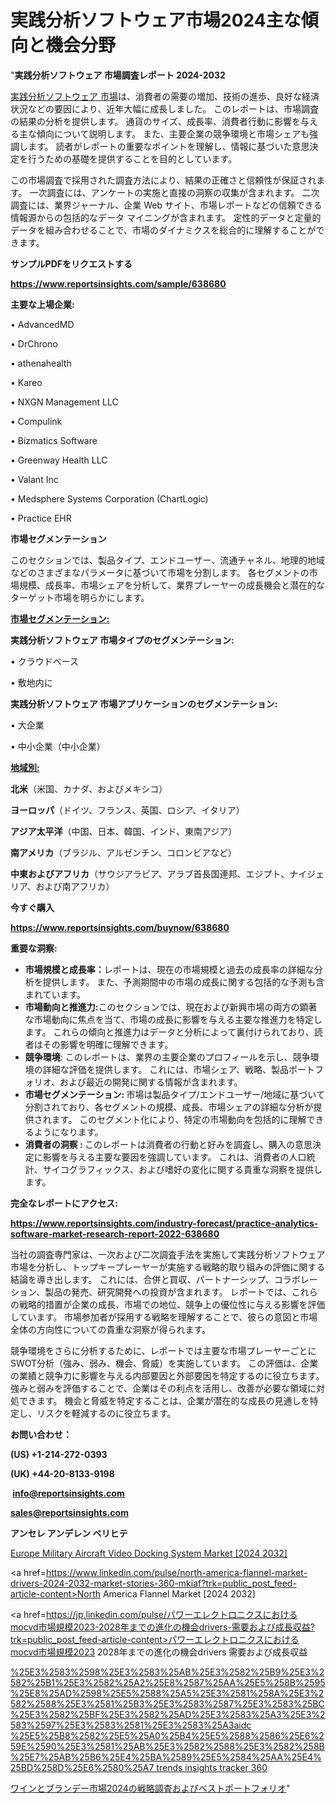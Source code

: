 # 実践分析ソフトウェア市場2024主な傾向と機会分野

"<strong>実践分析ソフトウェア 市場調査レポート 2024-2032</strong>

<a href=https://www.reportsinsights.com/sample/638680>実践分析ソフトウェア 市場</a>は、消費者の需要の増加、技術の進歩、良好な経済状況などの要因により、近年大幅に成長しました。 このレポートは、市場調査の結果の分析を提供します。 通貨のサイズ、成長率、消費者行動に影響を与える主な傾向について説明します。 また、主要企業の競争環境と市場シェアも強調します。 読者がレポートの重要なポイントを理解し、情報に基づいた意思決定を行うための基礎を提供することを目的としています。

この市場調査で採用された調査方法により、結果の正確さと信頼性が保証されます。 一次調査には、アンケートの実施と直接の洞察の収集が含まれます。 二次調査には、業界ジャーナル、企業 Web サイト、市場レポートなどの信頼できる情報源からの包括的なデータ マイニングが含まれます。 定性的データと定量的データを組み合わせることで、市場のダイナミクスを総合的に理解することができます。

<strong><b>サンプルPDFをリクエストする</b></strong>

<a href=https://www.reportsinsights.com/sample/638680><strong><u>https://www.reportsinsights.com/sample/638680</u></strong></a>

<strong>主要な上場企業:</strong>

• AdvancedMD

• DrChrono

• athenahealth

• Kareo

• NXGN Management LLC

• Compulink

• Bizmatics Software

• Greenway Health LLC

• Valant Inc

• Medsphere Systems Corporation (ChartLogic)

• Practice EHR

<strong>市場セグメンテーション</strong>

このセクションでは、製品タイプ、エンドユーザー、流通チャネル、地理的地域などのさまざまなパラメータに基づいて市場を分割します。 各セグメントの市場規模、成長率、市場シェアを分析して、業界プレーヤーの成長機会と潜在的なターゲット市場を明らかにします。

<strong><u>市場セグメンテーション</u></strong><strong><u>:</u></strong>

<strong>実践分析ソフトウェア 市場タイプのセグメンテーション:</strong>

• クラウドベース

• 敷地内に

<strong>実践分析ソフトウェア 市場アプリケーションのセグメンテーション:</strong>

• 大企業

• 中小企業（中小企業）

<strong><u>地域別</u></strong><strong><u>:</u></strong>

<strong>北米</strong>（米国、カナダ、およびメキシコ）

<strong>ヨーロッパ</strong>（ドイツ、フランス、英国、ロシア、イタリア）

<strong>アジア太平洋</strong>（中国、日本、韓国、インド、東南アジア）

<strong>南アメリカ</strong>（ブラジル、アルゼンチン、コロンビアなど）

<strong>中東およびアフリカ</strong>（サウジアラビア、アラブ首長国連邦、エジプト、ナイジェリア、および南アフリカ）

<strong>今すぐ購入</strong>

<a href=https://www.reportsinsights.com/buynow/638680><strong><u>https://www.reportsinsights.com/buynow/638680</u></strong></a>

<strong>重要な洞察:</strong>
<ul>
  <li><strong>市場規模と成長率：</strong>レポートは、現在の市場規模と過去の成長率の詳細な分析を提供します。 また、予測期間中の市場の成長に関する包括的な予測も含まれています。</li>
  <li><strong>市場動向と推進力:</strong>このセクションでは、現在および新興市場の両方の顕著な市場動向に焦点を当て、市場の成長に影響を与える主要な推進力を特定します。 これらの傾向と推進力はデータと分析によって裏付けられており、読者はその影響を明確に理解できます。</li>
  <li><strong>競争環境</strong>: このレポートは、業界の主要企業のプロフィールを示し、競争環境の詳細な評価を提供します。 これには、市場シェア、戦略、製品ポートフォリオ、および最近の開発に関する情報が含まれます。</li>
  <li><strong>市場セグメンテーション: </strong>市場は製品タイプ/エンドユーザー/地域に基づいて分割されており、各セグメントの規模、成長、市場シェアの詳細な分析が提供されます。 このセグメント化により、特定の市場動向を包括的に理解できるようになります。</li>
  <li><strong>消費者の洞察 : </strong>このレポートは消費者の行動と好みを調査し、購入の意思決定に影響を与える主要な要因を強調しています。 これは、消費者の人口統計、サイコグラフィックス、および嗜好の変化に関する貴重な洞察を提供します。</li>
</ul>
<strong>完全なレポートにアクセス:</strong>

<a href=https://www.reportsinsights.com/industry-forecast/practice-analytics-software-market-research-report-2022-638680><strong><u><b>https://www.reportsinsights.com/industry-forecast/practice-analytics-software-market-research-report-2022-638680</b></u></strong></a>

当社の調査専門家は、一次および二次調査手法を実施して実践分析ソフトウェア市場を分析し、トップキープレーヤーが実施する戦略的取り組みの評価に関する結論を導き出します。 これには、合併と買収、パートナーシップ、コラボレーション、製品の発売、研究開発への投資が含まれます。 レポートでは、これらの戦略的措置が企業の成長、市場での地位、競争上の優位性に与える影響を評価しています。 市場参加者が採用する戦略を理解することで、彼らの意図と市場全体の方向性についての貴重な洞察が得られます。

競争環境をさらに分析するために、レポートでは主要な市場プレーヤーごとにSWOT分析（強み、弱み、機会、脅威）を実施しています。 この評価は、企業の業績と競争力に影響を与える内部要因と外部要因を特定するのに役立ちます。 強みと弱みを評価することで、企業はその利点を活用し、改善が必要な領域に対処できます。 機会と脅威を特定することは、企業が潜在的な成長の見通しを特定し、リスクを軽減するのに役立ちます。

<strong>お問い合わせ：</strong>

<strong>(US) +1-214-272-0393</strong>

<strong>(UK) +44-20-8133-9198</strong>

<strong> </strong><a href=info@reportsinsights.com><strong><u>info@reportsinsights.com</u></strong></a>

<a href=sales@reportsinsights.com><strong><u>sales@reportsinsights.com</u></strong></a>

<strong>アンセレ アンデレン ベリヒテ</strong>

<a href=https://www.linkedin.com/pulse/europe-military-aircraft-video-docking-system-markets-rbsgf/>Europe Military Aircraft Video Docking System Market [2024 2032]</a>

<a href=https://www.linkedin.com/pulse/north-america-flannel-market-drivers-2024-2032-market-stories-360-mkiaf?trk=public_post_feed-article-content>North America Flannel Market [2024 2032]</a>

<a href=https://jp.linkedin.com/pulse/パワーエレクトロニクスにおけるmocvd市場規模2023-2028年までの進化の機会drivers-需要および成長収益?trk=public_post_feed-article-content>パワーエレクトロニクスにおけるmocvd市場規模2023 2028年までの進化の機会drivers 需要および成長収益</a>

<a href=https://www.linkedin.com/pulse/%25E3%2583%2598%25E3%2583%25AB%25E3%2582%25B9%25E3%2582%25B1%25E3%2582%25A2%25E8%2587%25AA%25E5%258B%2595%25E8%25AD%2598%25E5%2588%25A5%25E3%2581%258A%25E3%2582%2588%25E3%2581%25B3%25E3%2583%2587%25E3%2583%25BC%25E3%2582%25BF%25E3%2582%25AD%25E3%2583%25A3%25E3%2583%2597%25E3%2583%2581%25E3%2583%25A3aidc-%25E5%25B8%2582%25E5%25A0%25B4%25E5%2588%2586%25E6%259E%2590%25E3%2581%25AB%25E3%2582%2588%25E3%2582%258B%25E7%25AB%25B6%25E4%25BA%2589%25E5%2584%25AA%25E4%25BD%258D%25E6%2580%25A7-trends-insights-tracker-360>%25E3%2583%2598%25E3%2583%25AB%25E3%2582%25B9%25E3%2582%25B1%25E3%2582%25A2%25E8%2587%25AA%25E5%258B%2595%25E8%25AD%2598%25E5%2588%25A5%25E3%2581%258A%25E3%2582%2588%25E3%2581%25B3%25E3%2583%2587%25E3%2583%25BC%25E3%2582%25BF%25E3%2582%25AD%25E3%2583%25A3%25E3%2583%2597%25E3%2583%2581%25E3%2583%25A3aidc %25E5%25B8%2582%25E5%25A0%25B4%25E5%2588%2586%25E6%259E%2590%25E3%2581%25AB%25E3%2582%2588%25E3%2582%258B%25E7%25AB%25B6%25E4%25BA%2589%25E5%2584%25AA%25E4%25BD%258D%25E6%2580%25A7 trends insights tracker 360</a>

<a href=https://www.linkedin.com/pulse/ワインとブランデー市場2024の戦略調査およびベストポートフォリオ-infopulse-daily-360-yqebf/>ワインとブランデー市場2024の戦略調査およびベストポートフォリオ</a>"
